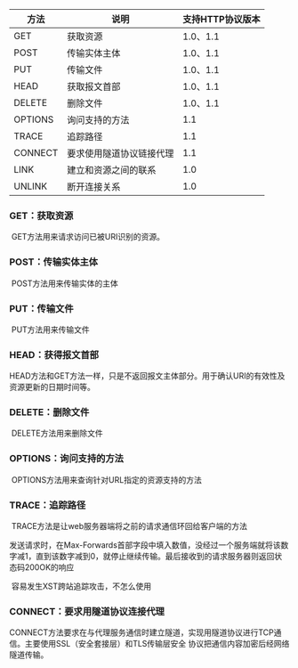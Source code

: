 | 方法    | 说明                     | 支持HTTP协议版本 |
| ------- | ------------------------ | ---------------- |
| GET     | 获取资源                 | 1.0、1.1         |
| POST    | 传输实体主体             | 1.0、1.1         |
| PUT     | 传输文件                 | 1.0、1.1         |
| HEAD    | 获取报文首部             | 1.0、1.1         |
| DELETE  | 删除文件                 | 1.0、1.1         |
| OPTIONS | 询问支持的方法           | 1.1              |
| TRACE   | 追踪路径                 | 1.1              |
| CONNECT | 要求使用隧道协议链接代理 | 1.1              |
| LINK    | 建立和资源之间的联系     | 1.0              |
| UNLINK  | 断开连接关系             | 1.0              |

### GET：获取资源

​	GET方法用来请求访问已被URI识别的资源。

### POST：传输实体主体

​	POST方法用来传输实体的主体

### PUT：传输文件

​	PUT方法用来传输文件

### HEAD：获得报文首部

​	HEAD方法和GET方法一样，只是不返回报文主体部分。用于确认URI的有效性及资源更新的日期时间等。

### DELETE：删除文件

​	DELETE方法用来删除文件

### OPTIONS：询问支持的方法

​	OPTIONS方法用来查询针对URL指定的资源支持的方法

### TRACE：追踪路径

​	TRACE方法是让web服务器端将之前的请求通信环回给客户端的方法

​	发送请求时，在Max-Forwards首部字段中填入数值，没经过一个服务端就将该数字减1，直到该数字减到0，就停止继续传输。最后接收到的请求服务器则返回状态码200OK的响应

​	容易发生XST跨站追踪攻击，不怎么使用

### CONNECT：要求用隧道协议连接代理

CONNECT方法要求在与代理服务通信时建立隧道，实现用隧道协议进行TCP通信。主要使用SSL（安全套接层）和TLS传输层安全 协议把通信内容加密后经网络隧道传输。